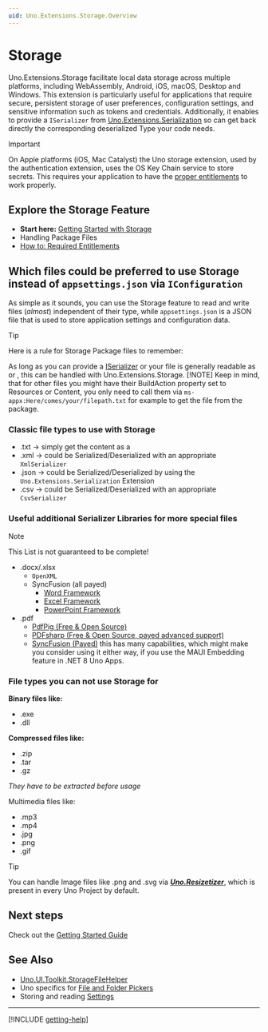 ```yaml
---
uid: Uno.Extensions.Storage.Overview
---
```


# Storage

Uno.Extensions.Storage facilitate local data storage across multiple platforms, including WebAssembly, Android, iOS, macOS, Desktop and Windows. This extension is particularly useful for applications that require secure, persistent storage of user preferences, configuration settings, and sensitive information such as tokens and credentials. Additionally, it enables to provide a `ISerializer` from [Uno.Extensions.Serialization](xref:Uno.Extensions.Serialization.Overview) so can get back directly the corresponding deserialized Type your code needs.

> [!IMPORTANT]
> On Apple platforms (iOS, Mac Catalyst) the Uno storage extension, used by the authentication extension, uses the OS Key Chain service to store secrets. This requires your application to have the [proper entitlements](xref:Uno.Extensions.Storage.HowToRequiredEntitlements) to work properly.

## Explore the Storage Feature

- **Start here:** [Getting Started with Storage](xref:Uno.Extensions.Storage.GettingStarted)
- Handling Package Files
- [How to: Required Entitlements](xref:Uno.Extensions.Storage.HowToRequiredEntitlements)

## Which files could be preferred to use Storage instead of `appsettings.json` via `IConfiguration`

As simple as it sounds, you can use the Storage feature to read and write files (*almost*) independent of their type, while `appsettings.json` is a JSON file that is used to store application settings and configuration data.

> [!TIP]
> Here is a rule for Storage Package files to remember:
>
> As long as you can provide a [ISerializer](https://github.com/unoplatform/uno.extensions/blob/main/src/Uno.Extensions.Serialization/ISerializer.cs) or your file is generally readable as <see langword="string"/> or <see cref="Stream"/>, this can be handled with Uno.Extensions.Storage.
> [!NOTE]
> Keep in mind, that for other files you might have their BuildAction property set to Resources or Content, you only need to call them via `ms-appx:Here/comes/your/filepath.txt` for example to get the file from the package.

### Classic file types to use with Storage

- .txt -> simply get the content as a <see langword="string"/>
- .xml -> could be Serialized/Deserialized with an appropriate `XmlSerializer`
- .json -> could be Serialized/Deserialized by using the `Uno.Extensions.Serialization` Extension
- .csv -> could be Serialized/Deserialized with an appropriate `CsvSerializer`

### Useful additional Serializer Libraries for more special files

> [!NOTE]
> This List is not guaranteed to be complete!

- .docx/.xlsx
  - `OpenXML`
  - SyncFusion (all payed)
    - [Word Framework](https://www.syncfusion.com/document-processing/word-framework/winui)
    - [Excel Framework](https://www.syncfusion.com/document-processing/excel-framework/winui)
    - [PowerPoint Framework](https://www.syncfusion.com/document-processing/presentation-framework/winui)
- .pdf
  - [PdfPig (Free & Open Source)](https://github.com/UglyToad/PdfPig)
  - [PDFsharp (Free & Open Source, payed advanced support)](https://pdfsharp.com/)
  - [SyncFusion (Payed)](https://www.syncfusion.com/document-processing/pdf-framework/winui) this has many capabilities, which might make you consider using it either way, if you use the MAUI Embedding feature in .NET 8 Uno Apps.

### File types you can not use Storage for

**Binary files like:**

- .exe
- .dll

**Compressed files like:**

- .zip
- .tar
- .gz

*They have to be extracted before usage*

Multimedia files like:

- .mp3
- .mp4
- .jpg
- .png
- .gif

> [!TIP]
> You can handle Image files like .png and .svg via [***Uno.Resizetizer***](xref:Uno.Resizetizer.GettingStarted), which is present in every Uno Project by default.

## Next steps

Check out the [Getting Started Guide](xref:Uno.Extensions.Storage.GettingStarted)

## See Also

- [Uno.UI.Toolkit.StorageFileHelper](https://platform.uno/docs/articles/features/file-management.html)
- Uno specifics for [File and Folder Pickers](https://platform.uno/docs/articles/features/windows-storage-pickers.html)
- Storing and reading [Settings](https://platform.uno/docs/articles/features/settings.html)

---

[!INCLUDE [getting-help](./includes/getting-help.md)]
